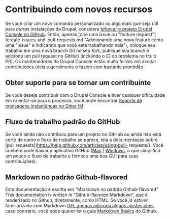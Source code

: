 # Contribuindo com novos recursos
Se você criar um novo comando personalizado ou algo mais que seja útil para *outras* instalações do Drupal, considere [bifurcar o projeto Drupal Console no GitHub](get-the-project.md "Fork no projeto Drupal Console e cloná-lo localmente para adicionar sua funcionalidade"). Então, apenas [crie uma issue ou "feature request"](create-issues-and-pull-requests.md "Adicionando uma nova feature como uma "issue" e indicando que você está trabalhando nela"), coloque seu trabalho em uma nova branch Git no seu fork, publique sua branch e adicione um pull request no GitHub (incluindo o ID do problema no título PR). Os mantenedores do Drupal Console estão muito felizes em aceitar contribuições úteis e geralmente o fazem com bastante prontidão.

## Obter suporte para se tornar um contribuinte
Se você deseja contribuir com o Drupal Console e tiver qualquer dificuldade em orientar-se para o processo, você pode encontrar [Suporte de mensagens instantâneas no Gitter IM](https://gitter.im/hechoendrupal/DrupalConsole).

## Fluxo de trabalho padrão do GitHub
Se você ainda não contribuiu para um projeto no GitHub ou ainda não está certo de como o fluxo de trabalho se parece, leia a documentação sobre [pull requests](https://help.github.com/articles/using-pull- requests/). Você também pode baixar o aplicativo GitHub ([Mac](https://mac.github.com) | [Windows](https://windows.github.com), o que simplifica um pouco o fluxo de trabalho e fornece uma boa GUI para suas contribuições).

## Markdown no padrão Github-flavored
Esta documentação é escrita em "Markdown no padrão Github-flavored"
This documentation is written in “Github-flavored Markdown”, que é renderizado no Github, diretamente, como HTML. Se você *já estiver* familiarizado com Markdown [GFL apenas adiciona alguns ajustes úteis](https://help.github.com/articles/github-flavored-markdown/ "Markdown no padrão Github-flavored—documentação oficial"), caso contrário, você pode querer ler o guia [Markdown Basics](https://help.github.com/articles/markdown-basics/) do Github.